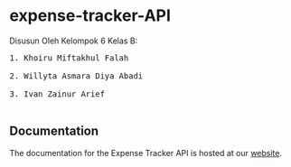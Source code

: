 # expense-tracker-API

Disusun Oleh Kelompok 6 Kelas B:

<pre>
1. Khoiru Miftakhul Falah <br>
2. Willyta Asmara Diya Abadi <br>
3. Ivan Zainur Arief <br>
</pre>

## Documentation

The documentation for the Expense Tracker API is hosted at our [website](https://documenter.getpostman.com/view/24295733/2s8YYMnLoy).
